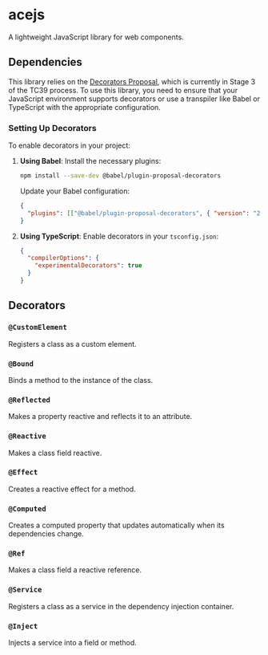 # acejs

A lightweight JavaScript library for web components.

## Dependencies

This library relies on the [Decorators Proposal](https://github.com/tc39/proposal-decorators), which is currently in Stage 3 of the TC39 process. To use this library, you need to ensure that your JavaScript environment supports decorators or use a transpiler like Babel or TypeScript with the appropriate configuration.

### Setting Up Decorators

To enable decorators in your project:

1. **Using Babel**:
   Install the necessary plugins:
   ```bash
   npm install --save-dev @babel/plugin-proposal-decorators
   ```
   
   Update your Babel configuration:
   ```json
   {
     "plugins": [["@babel/plugin-proposal-decorators", { "version": "2023-11" }]]
   }
   ```

2. **Using TypeScript**:
   Enable decorators in your `tsconfig.json`:
   ```json
   {
     "compilerOptions": {
       "experimentalDecorators": true
     }
   }
   ```

## Decorators

### `@CustomElement`
Registers a class as a custom element.

### `@Bound`
Binds a method to the instance of the class.

### `@Reflected`
Makes a property reactive and reflects it to an attribute.

### `@Reactive`
Makes a class field reactive.

### `@Effect`
Creates a reactive effect for a method.

### `@Computed`
Creates a computed property that updates automatically when its dependencies change.

### `@Ref`
Makes a class field a reactive reference.

### `@Service`
Registers a class as a service in the dependency injection container.

### `@Inject`
Injects a service into a field or method.
